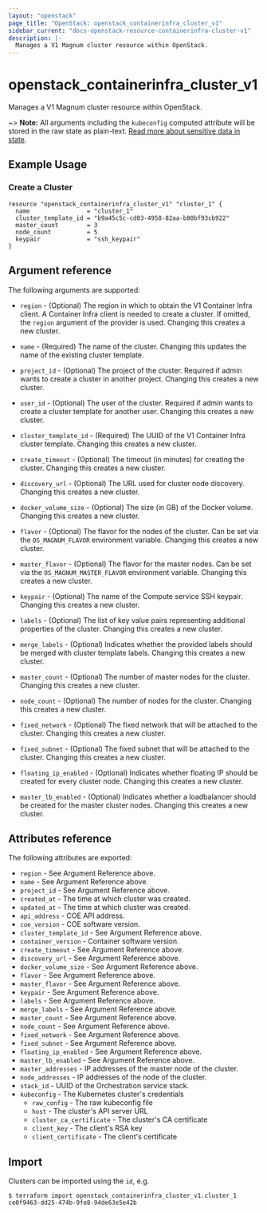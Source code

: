 ```yaml
---
layout: "openstack"
page_title: "OpenStack: openstack_containerinfra_cluster_v1"
sidebar_current: "docs-openstack-resource-containerinfra-cluster-v1"
description: |-
  Manages a V1 Magnum cluster resource within OpenStack.
---
```


# openstack\_containerinfra\_cluster\_v1

Manages a V1 Magnum cluster resource within OpenStack.

~> **Note:** All arguments including the `kubeconfig` computed attribute will be
stored in the raw state as plain-text. [Read more about sensitive data in
state](https://www.terraform.io/docs/language/state/sensitive-data.html).

## Example Usage

### Create a Cluster

```hcl
resource "openstack_containerinfra_cluster_v1" "cluster_1" {
  name                = "cluster_1"
  cluster_template_id = "b9a45c5c-cd03-4958-82aa-b80bf93cb922"
  master_count        = 3
  node_count          = 5
  keypair             = "ssh_keypair"
}
```

## Argument reference

The following arguments are supported:

* `region` - (Optional) The region in which to obtain the V1 Container Infra
    client. A Container Infra client is needed to create a cluster. If omitted,
    the `region` argument of the provider is used. Changing this creates a new
    cluster.

* `name` - (Required) The name of the cluster. Changing this updates the name
    of the existing cluster template.

* `project_id` - (Optional) The project of the cluster. Required if admin wants
    to create a cluster in another project. Changing this creates a new
    cluster.

* `user_id` - (Optional) The user of the cluster. Required if admin wants to
    create a cluster template for another user. Changing this creates a new
    cluster.

* `cluster_template_id` - (Required) The UUID of the V1 Container Infra cluster
    template. Changing this creates a new cluster.

* `create_timeout` - (Optional) The timeout (in minutes) for creating the
    cluster. Changing this creates a new cluster.

* `discovery_url` - (Optional) The URL used for cluster node discovery.
    Changing this creates a new cluster.

* `docker_volume_size` - (Optional) The size (in GB) of the Docker volume.
    Changing this creates a new cluster.

* `flavor` - (Optional) The flavor for the nodes of the cluster. Can be set via
    the `OS_MAGNUM_FLAVOR` environment variable. Changing this creates a new
    cluster.

* `master_flavor` - (Optional) The flavor for the master nodes. Can be set via
    the `OS_MAGNUM_MASTER_FLAVOR` environment variable. Changing this creates a
    new cluster.

* `keypair` - (Optional) The name of the Compute service SSH keypair. Changing
    this creates a new cluster.

* `labels` - (Optional) The list of key value pairs representing additional
    properties of the cluster. Changing this creates a new cluster.

* `merge_labels` - (Optional) Indicates whether the provided labels should be
    merged with cluster template labels. Changing this creates a new cluster.

* `master_count` - (Optional) The number of master nodes for the cluster.
    Changing this creates a new cluster.

* `node_count` - (Optional) The number of nodes for the cluster. Changing this
    creates a new cluster.
    
* `fixed_network` - (Optional) The fixed network that will be attached to the
    cluster. Changing this creates a new cluster.

* `fixed_subnet` - (Optional) The fixed subnet that will be attached to the
    cluster. Changing this creates a new cluster.

* `floating_ip_enabled` - (Optional) Indicates whether floating IP should be
    created for every cluster node. Changing this creates a new cluster.

* `master_lb_enabled` - (Optional) Indicates whether a loadbalancer should be
    created for the master cluster nodes. Changing this creates a new cluster.


## Attributes reference

The following attributes are exported:

* `region` - See Argument Reference above.
* `name` - See Argument Reference above.
* `project_id` - See Argument Reference above.
* `created_at` - The time at which cluster was created.
* `updated_at` - The time at which cluster was created.
* `api_address` - COE API address.
* `coe_version` - COE software version.
* `cluster_template_id` - See Argument Reference above.
* `container_version` - Container software version.
* `create_timeout` - See Argument Reference above.
* `discovery_url` - See Argument Reference above.
* `docker_volume_size` - See Argument Reference above.
* `flavor` - See Argument Reference above.
* `master_flavor` - See Argument Reference above.
* `keypair` - See Argument Reference above.
* `labels` - See Argument Reference above.
* `merge_labels` - See Argument Reference above.
* `master_count` - See Argument Reference above.
* `node_count` - See Argument Reference above.
* `fixed_network` - See Argument Reference above.
* `fixed_subnet` - See Argument Reference above.
* `floating_ip_enabled` - See Argument Reference above.
* `master_lb_enabled` - See Argument Reference above.
* `master_addresses` - IP addresses of the master node of the cluster.
* `node_addresses` - IP addresses of the node of the cluster.
* `stack_id` - UUID of the Orchestration service stack.
* `kubeconfig` - The Kubernetes cluster's credentials
  * `raw_config` - The raw kubeconfig file
  * `host` - The cluster's API server URL
  * `cluster_ca_certificate` - The cluster's CA certificate
  * `client_key` - The client's RSA key
  * `client_certificate` - The client's certificate

## Import

Clusters can be imported using the `id`, e.g.

```
$ terraform import openstack_containerinfra_cluster_v1.cluster_1 ce0f9463-dd25-474b-9fe8-94de63e5e42b
```
